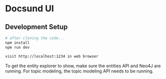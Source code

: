 # Docsund UI

## Development Setup

```sh
# after cloning the code...
npm install
npm run dev

visit http://localhost:1234 in web browser
```

To get the entity explorer to show, make sure the entities API and Neo4J are running.
For topic modeling, the topic modeling API needs to be running.
